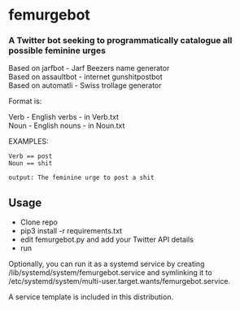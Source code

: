 # femurgebot
### A Twitter bot seeking to programmatically catalogue all possible feminine urges

Based on jarfbot - Jarf Beezers name generator  
Based on assaultbot - internet gunshitpostbot  
Based on automatli - Swiss trollage generator  

Format is:

Verb - English verbs - in Verb.txt  
Noun - English nouns - in Noun.txt  

EXAMPLES:

```
Verb == post
Noun == shit

output: The feminine urge to post a shit
```

## Usage
* Clone repo
* pip3 install -r requirements.txt
* edit femurgebot.py and add your Twitter API details
* run

Optionally, you can run it as a systemd service by creating /lib/systemd/system/femurgebot.service and symlinking it to /etc/systemd/system/multi-user.target.wants/femurgebot.service.

A service template is included in this distribution.
